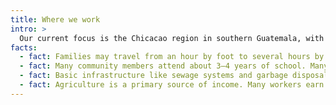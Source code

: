 ```yaml
---
title: Where we work
intro: >
  Our current focus is the Chicacao region in southern Guatemala, with plans to expand as partnerships grow. We work alongside Spanish and Mayan language speakers, centering local leadership and knowledge.
facts:
  - fact: Families may travel from an hour by foot to several hours by road to reach care.
  - fact: Many community members attend about 3–4 years of school. Many women attend 1–2 years.
  - fact: Basic infrastructure like sewage systems and garbage disposal can be limited, and clean water is not guaranteed.
  - fact: Agriculture is a primary source of income. Many workers earn about 2,000 quetzales per month, roughly 260 USD.
---
```


